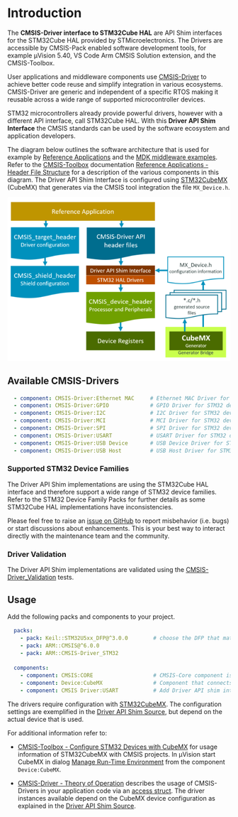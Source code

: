 # Introduction

The **CMSIS-Driver interface to STM32Cube HAL** are API Shim interfaces for the STM32Cube HAL provided by STMicroelectronics. The Drivers are accessible by CMSIS-Pack enabled software development tools, for example µVision 5.40, VS Code Arm CMSIS Solution extension, and the CMSIS-Toolbox.

User applications and middleware components use [CMSIS-Driver](https://arm-software.github.io/CMSIS_6/latest/Driver/index.html) to achieve better code reuse and simplify integration in various ecosystems. CMSIS-Driver are generic and independent of a specific RTOS making it reusable across a wide range of supported microcontroller devices.

STM32 microcontrollers already provide powerful drivers, however with a different API interface, call STM32Cube HAL. With this **Driver API Shim Interface** the CMSIS standards can be used by the software ecosystem and application developers.

The diagram below outlines the software architecture that is used for example by [Reference Applications](https://github.com/Open-CMSIS-Pack/cmsis-toolbox/blob/main/docs/ReferenceApplications.md) and the [MDK middleware examples](https://github.com/ARM-software/MDK-Middleware/tree/main/Examples). Refer to the [CMSIS-Toolbox](https://github.com/Open-CMSIS-Pack/cmsis-toolbox/blob/main/docs/README.md) documentation [Reference Applications - Header File Structure](https://github.com/Open-CMSIS-Pack/cmsis-toolbox/blob/main/docs/ReferenceApplications.md#header-file-structure) for a description of the various components in this diagram. The Driver API Shim Interface is configured using [STM32CubeMX](https://www.st.com/en/development-tools/stm32cubemx.html) (CubeMX) that generates via the CMSIS tool integration the file `MX_Device.h`.

![Software Architecture](./Doxygen/src/SW-Architecture.png "Software Architecture")

## Available CMSIS-Drivers

```yml
  - component: CMSIS-Driver:Ethernet MAC     # Ethernet MAC Driver for STM32 devices
  - component: CMSIS-Driver:GPIO             # GPIO Driver for STM32 devices
  - component: CMSIS-Driver:I2C              # I2C Driver for STM32 devices
  - component: CMSIS-Driver:MCI              # MCI Driver for STM32 devices
  - component: CMSIS-Driver:SPI              # SPI Driver for STM32 devices
  - component: CMSIS-Driver:USART            # USART Driver for STM32 devices
  - component: CMSIS-Driver:USB Device       # USB Device Driver for STM32 devices
  - component: CMSIS-Driver:USB Host         # USB Host Driver for STM32 devices
```

### Supported STM32 Device Families

The Driver API Shim implementations are using the STM32Cube HAL interface and therefore support a wide range of STM32 device families. Refer to the STM32 Device Family Packs for further details as some STM32Cube HAL implementations have inconsistencies.

Please feel free to raise an [issue on GitHub](https://github.com/Open-CMSIS-Pack/CMSIS-Driver_STM32/issues)
to report misbehavior (i.e. bugs) or start discussions about enhancements. This
is your best way to interact directly with the maintenance team and the community.

### Driver Validation

The Driver API Shim implementations are validated using the [CMSIS-Driver_Validation](https://github.com/ARM-software/CMSIS-Driver_Validation) tests.

## Usage

Add the following packs and components to your project.

```yml
  packs:
    - pack: Keil::STM32U5xx_DFP@^3.0.0        # choose the DFP that matches your device
    - pack: ARM::CMSIS@^6.0.0
    - pack: ARM::CMSIS-Driver_STM32

  components:
    - component: CMSIS:CORE                   # CMSIS-Core component is required
    - component: Device:CubeMX                # Component that connects to CubeMX    
    - component: CMSIS Driver:USART           # Add Driver API shim interface
```

The drivers require configuration with [STM32CubeMX](https://www.st.com/en/development-tools/stm32cubemx.html). The configuration settings are exemplified in the [Driver API Shim Source](https://github.com/Open-CMSIS-Pack/CMSIS-Driver_STM32/tree/main/Drivers), but depend on the actual device that is used.

For additional information refer to:

- [CMSIS-Toolbox - Configure STM32 Devices with CubeMX](https://github.com/Open-CMSIS-Pack/cmsis-toolbox/blob/main/docs/CubeMX.md) for usage information of STM32CubeMX with CMSIS projects. In µVision start CubeMX in dialog [Manage Run-Time Environment](https://developer.arm.com/documentation/101407/0540/Creating-Applications/Software-Components/Managing-Run-Time-Environment) from the component `Device:CubeMX`.

- [CMSIS-Driver - Theory of Operation](https://arm-software.github.io/CMSIS_6/latest/Driver/theoryOperation.html) describes the usage of CMSIS-Drivers in your application code via an [access struct](https://arm-software.github.io/CMSIS_6/latest/Driver/theoryOperation.html#AccessStruct). The driver instances available depend on the CubeMX device configuration as explained in the [Driver API Shim Source](https://github.com/Open-CMSIS-Pack/CMSIS-Driver_STM32/tree/main/Drivers).
